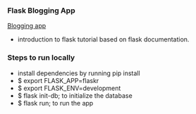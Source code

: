 ### Flask Blogging App
[Blogging app](https://python-blogging-app.herokuapp.com/)

- introduction to flask tutorial based on flask documentation.

### Steps to run locally 

- install dependencies by running pip install 
- $ export FLASK_APP=flaskr
- $ export FLASK_ENV=development
- $ flask init-db; to initialize the database
- $ flask run; to run the app
